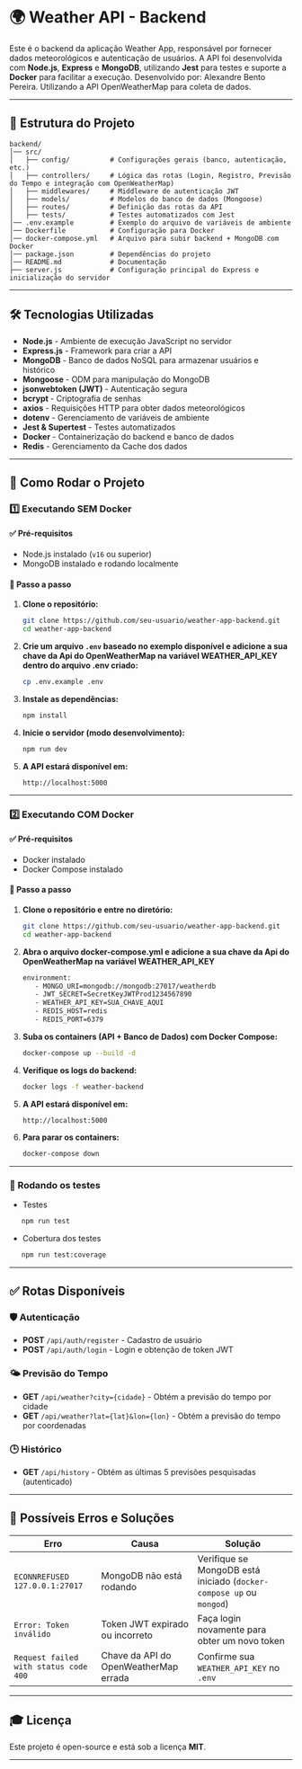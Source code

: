 # 🌍 Weather API - Backend

Este é o backend da aplicação Weather App, responsável por fornecer dados meteorológicos e autenticação de usuários. A API foi desenvolvida com **Node.js**, **Express** e **MongoDB**, utilizando **Jest** para testes e suporte a **Docker** para facilitar a execução.
Desenvolvido por: Alexandre Bento Pereira.
Utilizando a API OpenWeatherMap para coleta de dados.

---

## 📁 **Estrutura do Projeto**
```
backend/
│── src/
│   ├── config/          # Configurações gerais (banco, autenticação, etc.)
│   ├── controllers/     # Lógica das rotas (Login, Registro, Previsão do Tempo e integração com OpenWeatherMap)
│   ├── middlewares/     # Middleware de autenticação JWT
│   ├── models/          # Modelos do banco de dados (Mongoose)
│   ├── routes/          # Definição das rotas da API
│   ├── tests/           # Testes automatizados com Jest
│── .env.example         # Exemplo do arquivo de variáveis de ambiente
│── Dockerfile           # Configuração para Docker
│── docker-compose.yml   # Arquivo para subir backend + MongoDB com Docker
│── package.json         # Dependências do projeto
│── README.md            # Documentação
├── server.js            # Configuração principal do Express e inicialização do servidor
```

---

## 🛠 **Tecnologias Utilizadas**
- **Node.js** - Ambiente de execução JavaScript no servidor
- **Express.js** - Framework para criar a API
- **MongoDB** - Banco de dados NoSQL para armazenar usuários e histórico
- **Mongoose** - ODM para manipulação do MongoDB
- **jsonwebtoken (JWT)** - Autenticação segura
- **bcrypt** - Criptografia de senhas
- **axios** - Requisições HTTP para obter dados meteorológicos
- **dotenv** - Gerenciamento de variáveis de ambiente
- **Jest & Supertest** - Testes automatizados
- **Docker** - Containerização do backend e banco de dados
- **Redis** - Gerenciamento da Cache dos dados

---

## 🚀 **Como Rodar o Projeto**

### **1️⃣ Executando SEM Docker**
#### ✅ **Pré-requisitos**
- Node.js instalado (`v16` ou superior)
- MongoDB instalado e rodando localmente

#### **📀 Passo a passo**
1. **Clone o repositório:**
   ```sh
   git clone https://github.com/seu-usuario/weather-app-backend.git
   cd weather-app-backend
   ```

2. **Crie um arquivo `.env` baseado no exemplo disponível e adicione a sua chave da Api do OpenWeatherMap na variável WEATHER_API_KEY dentro do arquivo .env criado:**
   ```sh
   cp .env.example .env
   ```

3. **Instale as dependências:**
   ```sh
   npm install
   ```

4. **Inicie o servidor (modo desenvolvimento):**
   ```sh
   npm run dev
   ```

5. **A API estará disponível em:**
   ```
   http://localhost:5000
   ```

---

### **2️⃣ Executando COM Docker**
#### ✅ **Pré-requisitos**
- Docker instalado
- Docker Compose instalado

#### **📀 Passo a passo**
1. **Clone o repositório e entre no diretório:**
   ```sh
   git clone https://github.com/seu-usuario/weather-app-backend.git
   cd weather-app-backend
   ```

2. **Abra o arquivo docker-compose.yml e adicione a sua chave da Api do OpenWeatherMap na variável WEATHER_API_KEY**
   ```sh
   environment:
      - MONGO_URI=mongodb://mongodb:27017/weatherdb
      - JWT_SECRET=SecretKeyJWTProd1234567890
      - WEATHER_API_KEY=SUA_CHAVE_AQUI
      - REDIS_HOST=redis
      - REDIS_PORT=6379
   ```

3. **Suba os containers (API + Banco de Dados) com Docker Compose:**
   ```sh
   docker-compose up --build -d
   ```

4. **Verifique os logs do backend:**
   ```sh
   docker logs -f weather-backend
   ```

5. **A API estará disponível em:**
   ```
   http://localhost:5000
   ```

6. **Para parar os containers:**
   ```sh
   docker-compose down
   ```

---

### **🚀 Rodando os testes**
- Testes
```sh
   npm run test
   ```

- Cobertura dos testes
```sh
   npm run test:coverage
   ```

---

## ✅ **Rotas Disponíveis**
### **🛡️ Autenticação**
- **POST** `/api/auth/register` - Cadastro de usuário
- **POST** `/api/auth/login` - Login e obtenção de token JWT

### **🌤️ Previsão do Tempo**
- **GET** `/api/weather?city={cidade}` - Obtém a previsão do tempo por cidade
- **GET** `/api/weather?lat={lat}&lon={lon}` - Obtém a previsão do tempo por coordenadas

### **🕒 Histórico**
- **GET** `/api/history` - Obtém as últimas 5 previsões pesquisadas (autenticado)

---

## 🧐 **Possíveis Erros e Soluções**
| Erro | Causa | Solução |
|------|-------|---------|
| `ECONNREFUSED 127.0.0.1:27017` | MongoDB não está rodando | Verifique se MongoDB está iniciado (`docker-compose up` ou `mongod`) |
| `Error: Token inválido` | Token JWT expirado ou incorreto | Faça login novamente para obter um novo token |
| `Request failed with status code 400` | Chave da API do OpenWeatherMap errada | Confirme sua `WEATHER_API_KEY` no `.env` |

---

## 🎓 **Licença**
Este projeto é open-source e está sob a licença **MIT**.

---
